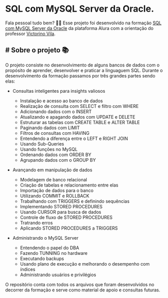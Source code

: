 # SQL com MySQL Server da Oracle.


Fala pessoal tudo bem? 🖖🏽 Esse projeto foi desenvolvido na formação <a href="https://cursos.alura.com.br/formacao-oracle-mysql">SQL com MySQL Server da Oracle</a> da plataforma <a hfer="https://www.alura.com.br/">Alura</a> com a orientação do professor <a href="https://www.linkedin.com/in/victorino-vila-1a160/">Victorino Vila</a>.

## # Sobre o projeto 📚
O projeto consiste no desenvolvimento de alguns bancos de dados com o propósito de aprender, desenvolver e praticar a linguaguem SQL.
Durante o desenvolvimento da formação passamos por três grandes partes sendo elas:

- Consultas inteligentes para insights valiosos
    - Instalação e acesso ao banco de dados
    - Realização de consulta com SELECT e filtro com WHERE
    - Adicionando dados com o INSERT
    - Atualizando e apagando dados com UPDATE e DELETE
    - Estruturar as tabelas com CREATE TABLE e ALTER TABLE
    - Paginando dados com LIMIT
    - Filtros de consultas com HAVING
    - Entendendo a diferença entre o LEFT e RIGHT JOIN
    - Usando Sub-Queries
    - Usando funções no MySQL
    - Ordenando dados com ORDER BY
    - Agrupando dados com o GROUP BY

- Avançando em manipulação de dados
    - Modelagem de banco relacional
    - Criação de tabelas e relacionamento entre elas
    - Importação de dados para o banco
    - Utilizando COMMIT e ROLLBACK
    - Trabalhando com TRIGGERS e definindo sequências
    - Implementando STORED PROCEDURES
    - Usando CURSOR para busca de dados
    - Controle de fluxo de STORED PROCEDURES
    - Tratrando erros
    - Aplicando STORED PROCEDURES a TRIGGERS

- Administrando o MySQL Server
    - Entendendo o papel do DBA
    - Fazendo TUNNING no hardware
    - Executando backups
    - Usando plano de execução e melhorando o desempenho com índices
    - Administrando usuários e privilégios

O repositório conta com todos os arquivos que foram desenvolvidos no decorrer da formação e serve como material de apoio e consultas futuras.
